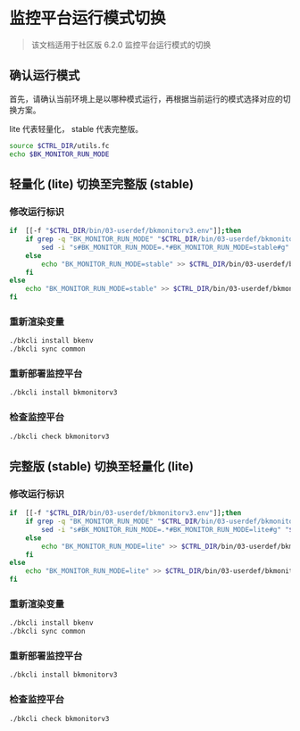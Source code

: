 # 监控平台运行模式切换

> 该文档适用于社区版 6.2.0 监控平台运行模式的切换

## 确认运行模式

首先，请确认当前环境上是以哪种模式运行，再根据当前运行的模式选择对应的切换方案。

lite 代表轻量化， stable 代表完整版。

```bash
source $CTRL_DIR/utils.fc
echo $BK_MONITOR_RUN_MODE
```

## 轻量化 (lite) 切换至完整版 (stable)

### 修改运行标识

```bash
if  [[-f "$CTRL_DIR/bin/03-userdef/bkmonitorv3.env"]];then
    if grep -q "BK_MONITOR_RUN_MODE" "$CTRL_DIR/bin/03-userdef/bkmonitorv3.env"; then
        sed -i "s#BK_MONITOR_RUN_MODE=.*#BK_MONITOR_RUN_MODE=stable#g" "$CTRL_DIR/bin/03-userdef/bkmonitorv3.env"
    else
        echo "BK_MONITOR_RUN_MODE=stable" >> $CTRL_DIR/bin/03-userdef/bkmonitorv3.env
    fi
else
    echo "BK_MONITOR_RUN_MODE=stable" >> $CTRL_DIR/bin/03-userdef/bkmonitorv3.env
fi
```

### 重新渲染变量

```bash
./bkcli install bkenv
./bkcli sync common
```

### 重新部署监控平台

```bash
./bkcli install bkmonitorv3
```

### 检查监控平台

```bash
./bkcli check bkmonitorv3
```

## 完整版 (stable) 切换至轻量化 (lite)

### 修改运行标识

```bash
if  [[-f "$CTRL_DIR/bin/03-userdef/bkmonitorv3.env"]];then
    if grep -q "BK_MONITOR_RUN_MODE" "$CTRL_DIR/bin/03-userdef/bkmonitorv3.env"; then
        sed -i "s#BK_MONITOR_RUN_MODE=.*#BK_MONITOR_RUN_MODE=lite#g" "$CTRL_DIR/bin/03-userdef/bkmonitorv3.env"
    else
        echo "BK_MONITOR_RUN_MODE=lite" >> $CTRL_DIR/bin/03-userdef/bkmonitorv3.env
    fi
else
    echo "BK_MONITOR_RUN_MODE=lite" >> $CTRL_DIR/bin/03-userdef/bkmonitorv3.env
fi
```

### 重新渲染变量

```bash
./bkcli install bkenv
./bkcli sync common
```

### 重新部署监控平台

```bash
./bkcli install bkmonitorv3
```

### 检查监控平台

```bash
./bkcli check bkmonitorv3
```
